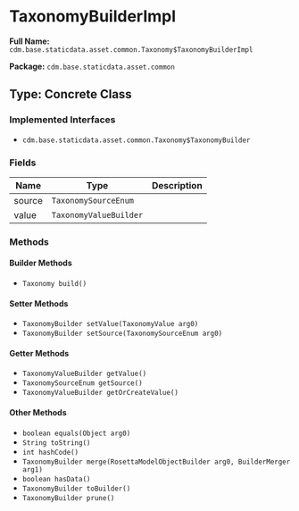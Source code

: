 # TaxonomyBuilderImpl

**Full Name:** `cdm.base.staticdata.asset.common.Taxonomy$TaxonomyBuilderImpl`

**Package:** `cdm.base.staticdata.asset.common`

## Type: Concrete Class

### Implemented Interfaces

- `cdm.base.staticdata.asset.common.Taxonomy$TaxonomyBuilder`

### Fields

| Name | Type | Description |
|------|------|-------------|
| source | `TaxonomySourceEnum` |  |
| value | `TaxonomyValueBuilder` |  |

### Methods

#### Builder Methods

- `Taxonomy build()`

#### Setter Methods

- `TaxonomyBuilder setValue(TaxonomyValue arg0)`
- `TaxonomyBuilder setSource(TaxonomySourceEnum arg0)`

#### Getter Methods

- `TaxonomyValueBuilder getValue()`
- `TaxonomySourceEnum getSource()`
- `TaxonomyValueBuilder getOrCreateValue()`

#### Other Methods

- `boolean equals(Object arg0)`
- `String toString()`
- `int hashCode()`
- `TaxonomyBuilder merge(RosettaModelObjectBuilder arg0, BuilderMerger arg1)`
- `boolean hasData()`
- `TaxonomyBuilder toBuilder()`
- `TaxonomyBuilder prune()`

